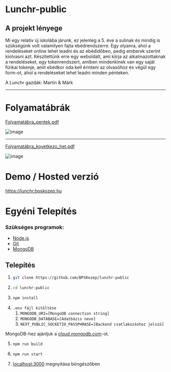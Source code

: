 # Lunchr-public

## A projekt lényege

Mi egy relatív új iskolába járunk, ez jelenleg a 5. éve a sulinak és mindig is szükségünk volt valamilyen fajta ebédrendszerre. Egy olyanra, ahol a rendeléseket online lehet leadni és az ebédidőben, pedig emberek szerint kiolvasni azt. Készítettünk erre egy weboldalt, ami kiírja az alkalmazottaknak a rendeléseket, egy tokenrendszert, amiben mindenkinek van egy saját fizikai tokenje, amit ebédkor oda kell érinteni az olvasóhoz és végül egy form-ot, ahol a rendeléseket lehet leadni minden pénteken.

A Lunchr gazdák: Martin & Márk

---

# Folyamatábrák

[Folyamatábra_pentek.pdf](https://github.com/BPSKozep/lunchr-public/files/13226752/Folyamatabra_pentek.pdf)

![image](https://github.com/BPSKozep/lunchr-public/assets/56265261/c0f3d17e-8b9a-4d74-a06e-2b55cee9184f)

---

[Folyamatábra_kovetkezo_het.pdf](https://github.com/BPSKozep/lunchr-public/files/13226757/Folyamatabra_kovi_het.pdf)

![image](https://github.com/BPSKozep/lunchr-public/assets/56265261/307aa360-6ae6-4571-9a01-8dc8dbfc2880)

# Demo / Hosted verzió

https://lunchr.bpskozep.hu


# Egyéni Telepítés

### Szükséges programok:
- [Node.js](https://nodejs.org/en/)
- [Git](https://git-scm.com/)
- [MongoDB](https://www.mongodb.com/)

## Telepítés

1. ```sh
   git clone https://github.com/BPSKozep/lunchr-public
   ```
2. ```sh
   cd lunchr-public
   ```
3. ```sh
   npm install
   ```
4. `.env fájl kitöltése`
    1. `MONGODB_URI=[MongoDB connection string]`
    2. `MONGODB_DATABASE=[Adatbázis neve]`
    3. `NEXT_PUBLIC_SOCKETIO_PASSPHRASE=[Backend csatlakozáshoz jelszó]`

MongoDB-hez ajánljuk a [cloud.mongodb.com](https://cloud.mongodb.com/)-ot.

5. ```sh
   npm run build
   ```
6. ```sh
   npm run start
   ```
7. [localhost:3000](http://localhost:3000) megnyitása böngészőben
